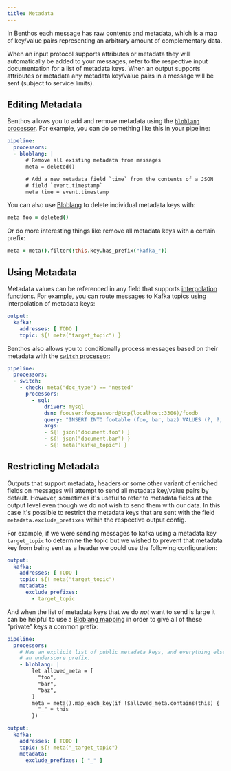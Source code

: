 ```yaml
---
title: Metadata
---
```


In Benthos each message has raw contents and metadata, which is a map of key/value pairs representing an arbitrary amount of complementary data.

When an input protocol supports attributes or metadata they will automatically be added to your messages, refer to the respective input documentation for a list of metadata keys. When an output supports attributes or metadata any metadata key/value pairs in a message will be sent (subject to service limits).

## Editing Metadata

Benthos allows you to add and remove metadata using the [`bloblang` processor][processors.bloblang]. For example, you can do something like this in your pipeline:

```yaml
pipeline:
  processors:
  - bloblang: |
      # Remove all existing metadata from messages
      meta = deleted()

      # Add a new metadata field `time` from the contents of a JSON
      # field `event.timestamp`
      meta time = event.timestamp
```

You can also use [Bloblang][guides.bloblang] to delete individual metadata keys with:

```coffee
meta foo = deleted()
```

Or do more interesting things like remove all metadata keys with a certain prefix:

```coffee
meta = meta().filter(!this.key.has_prefix("kafka_"))
```

## Using Metadata

Metadata values can be referenced in any field that supports [interpolation functions][interpolation]. For example, you can route messages to Kafka topics using interpolation of metadata keys:

```yaml
output:
  kafka:
    addresses: [ TODO ]
    topic: ${! meta("target_topic") }
```

Benthos also allows you to conditionally process messages based on their metadata with the [`switch` processor][processors.switch]:

```yaml
pipeline:
  processors:
  - switch:
    - check: meta("doc_type") == "nested"
      processors:
        - sql:
            driver: mysql
            dsn: foouser:foopassword@tcp(localhost:3306)/foodb
            query: "INSERT INTO footable (foo, bar, baz) VALUES (?, ?, ?);"
            args:
            - ${! json("document.foo") }
            - ${! json("document.bar") }
            - ${! meta("kafka_topic") }
```

## Restricting Metadata

Outputs that support metadata, headers or some other variant of enriched fields on messages will attempt to send all metadata key/value pairs by default. However, sometimes it's useful to refer to metadata fields at the output level even though we do not wish to send them with our data. In this case it's possible to restrict the metadata keys that are sent with the field `metadata.exclude_prefixes` within the respective output config.

For example, if we were sending messages to kafka using a metadata key `target_topic` to determine the topic but we wished to prevent that metadata key from being sent as a header we could use the following configuration:

```yaml
output:
  kafka:
    addresses: [ TODO ]
    topic: ${! meta("target_topic")
    metadata:
      exclude_prefixes:
        - target_topic
```

And when the list of metadata keys that we do _not_ want to send is large it can be helpful to use a [Bloblang mapping][guides.bloblang] in order to give all of these "private" keys a common prefix:

```yaml
pipeline:
  processors:
    # Has an explicit list of public metadata keys, and everything else is given
    # an underscore prefix.
    - bloblang: |
        let allowed_meta = [
          "foo",
          "bar",
          "baz",
        ]
        meta = meta().map_each_key(if !$allowed_meta.contains(this) {
          "_" + this
        })

output:
  kafka:
    addresses: [ TODO ]
    topic: ${! meta("_target_topic")
    metadata:
      exclude_prefixes: [ "_" ]
```

[interpolation]: /docs/configuration/interpolation
[processors.switch]: /docs/components/processors/switch
[processors.bloblang]: /docs/components/processors/bloblang
[guides.bloblang]: /docs/guides/bloblang/about
